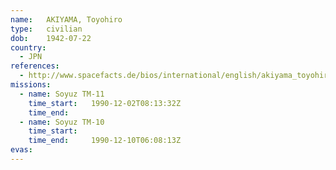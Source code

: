 ```yaml
---
name:	AKIYAMA, Toyohiro
type:	civilian
dob:	1942-07-22
country:
  - JPN
references:
  - http://www.spacefacts.de/bios/international/english/akiyama_toyohiro.htm
missions:
  - name: Soyuz TM-11
    time_start:   1990-12-02T08:13:32Z
    time_end:     
  - name: Soyuz TM-10
    time_start:   
    time_end:     1990-12-10T06:08:13Z
evas:
---
```

